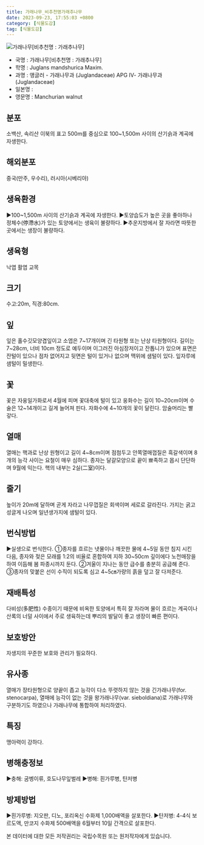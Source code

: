 ```yaml
---
title: 가래나무_비추천명가래추나무
date: 2023-09-23, 17:55:03 +0800
category: [식물도감]
tag: [식물도감]
---
```




![가래나무[비추천명 : 가래추나무]](http://www.nature.go.kr/fileUpload/plants/basic/Juglandaceae/Juglans/8917/1_th2.JPG)
- 국명 : 가래나무[비추천명 : 가래추나무]
- 학명 : Juglans mandshurica Maxim.
- 과명 : 앵글러 - 가래나무과 (Juglandaceae) APG Ⅳ- 가래나무과 (Juglandaceae)
- 일본명 : 
- 영문명 : Manchurian walnut


## 분포
소백산, 속리산 이북의 표고 500m를 중심으로 100~1,500m 사이의 산기슭과 계곡에 자생한다.
## 해외분포
중국(만주, 우수리), 러시아(시베리아)
## 생육환경
▶100~1,500m 사이의 산기슭과 계곡에 자생한다.▶토양습도가 높은 곳을 좋아하나 정체수(停滯水)가 있는 토양에서는 생육이 불량하다. ▶추운지방에서 잘 자라면 따뜻한 곳에서는 생장이 불량하다.
## 생육형
낙엽 활엽 교목
## 크기
수고:20m, 직경:80cm.
## 잎
잎은 홀수깃모양겹잎이고 소엽은 7~17개이며 긴 타원형 또는 난상 타원형이다. 길이는 7~28cm, 너비 10cm 정도로 예두이며 이그러진 아심장저이고 잔톱니가 있으며 표면은 잔털이 있으나 점차 없어지고 뒷면은 털이 있거나 없으며 맥위에 샘털이 있다. 잎자루에 샘털이 밀생한다.
## 꽃
꽃은 자웅일가화로서 4월에 피며 꽃대축에 털이 있고 웅화수는 길이 10~20cm이며 수술은 12~14개이고 길게 늘어져 핀다. 자화수에 4~10개의 꽃이 달린다. 암술머리는 빨갛다.
## 열매
열매는 핵과로 난상 원형이고 길이 4~8cm이며 점첨두고 안쪽열매껍질은 흑갈색이며 8개의 능각 사이는 요철이 매우 심하다. 종자는 달걀모양으로 끝이 뾰족하고 몹시 단단하며 9월에 익는다. 핵의 내부는 2실(二室)이다.
## 줄기
높이가 20m에 달하며 곧게 자라고 나무껍질은 회색이며 세로로 갈라진다. 가지는 굵고 성글게 나오며 일년생가지에 샘털이 있다.
## 번식방법
▶실생으로 번식한다. ①종자를 흐르는 냇물이나 깨끗한 물에 4~5일 동안 침지 시킨 다음, 종자와 젖은 모래를 1:2의 비율로 혼합하여 지하 30~50cm 깊이에다 노천매장을 하여 이듬해 봄 파종시까지 둔다. ②겨울이 지나는 동안 급수를 충분히 공급해 준다.③종자의 맞붙은 선이 수직이 되도록 심고 4~5㎝가량의 흙을 덮고 잘 다져준다.
## 재배특성
다비성(多肥性) 수종이기 때문에 비옥한 토양에서 특히 잘 자라며 물이 흐르는 계곡이나 산록의 너덜 사이에서 주로 생육하는데 뿌리의 발달이 좋고 생장이 빠른 편이다.
## 보호방안
자생지의 꾸준한 보호와 관리가 필요하다.
## 유사종
열매가 장타원형으로 양끝이 좁고 능각이 다소 뚜렷하지 않는 것을 긴가래나무(for. stenocarpa), 열매에 능각이 없는 것을 왕가래나무(var. sieboldiana)로 가래나무와 구분하기도 하였으나 가래나무에 통합하여 처리하였다.
## 특징
맹아력이 강하다.
## 병해충정보
▶충해: 굼벵이류, 호도나무잎벌레▶병해: 흰가루병, 탄저병
## 방제방법
▶흰가루병: 지오판, 디노, 포리옥신 수화제 1,000배액을 살포한다.▶탄저병: 4-4식 보르도액, 만코지 수화제 500배액을 6월부터 10일 간격으로 살포한다.






본 데이터에 대한 모든 저작권리는 국립수목원 또는 원저작자에게 있습니다.
